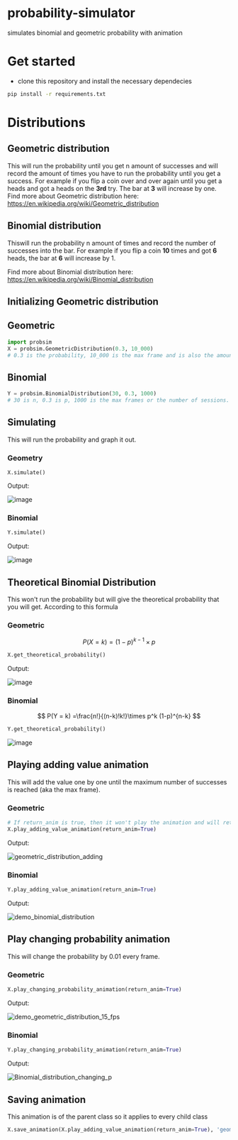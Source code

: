 # probability-simulator
simulates binomial and geometric probability with animation

# Get started
- clone this repository and install the necessary dependecies

```bash
pip install -r requirements.txt
```

# Distributions
## Geometric distribution
This will run the probability until you get n amount of successes and will record the amount of times you have to run the probability until you get a success.
For example if you flip a coin over and over again until you get a heads and got a heads on the **3rd** try. The bar at **3** will increase by one.
Find more about Geometric distribution here: https://en.wikipedia.org/wiki/Geometric_distribution 

## Binomial distribution
Thiswill run the probability n amount of times and record the number of successes into the bar.
For example if you flip a coin **10** times and got **6** heads, the bar at **6** will increase by 1.

Find more about Binomial distribution here: https://en.wikipedia.org/wiki/Binomial_distribution

## Initializing Geometric distribution
## Geometric
```python
import probsim
X = probsim.GeometricDistribution(0.3, 10_000)
# 0.3 is the probability, 10_000 is the max frame and is also the amount of successes for this simulation
```
## Binomial
```python
Y = probsim.BinomialDistribution(30, 0.3, 1000)
# 30 is n, 0.3 is p, 1000 is the max frames or the number of sessions.
```


## Simulating 
This will run the probability and graph it out.
### Geometry
```
X.simulate()
```
Output:

![image](https://github.com/k1m-ch1/probability-simulator/assets/116435978/93af9940-c8db-486d-9e5d-75ee75094b16)

### Binomial
```python
Y.simulate()
```
Output:

![image](https://github.com/k1m-ch1/probability-simulator/assets/116435978/428cded9-df5c-44f9-bd33-9300cd50fef5)


## Theoretical Binomial Distribution
This won't run the probability but will give the theoretical probability that you will get. According to this formula
### Geometric
$$
P(X = k) = (1-p)^{k-1} \times p
$$
```python
X.get_theoretical_probability()
```
Output:

![image](https://github.com/k1m-ch1/probability-simulator/assets/116435978/b8843239-d249-4b56-80a5-dadc528c1706)
### Binomial
$$
P(Y = k) =\frac{n!}{(n-k)!k!}\times p^k (1-p)^{n-k}
$$
```python
Y.get_theoretical_probability()
```

![image](https://github.com/k1m-ch1/probability-simulator/assets/116435978/ee55555c-3c73-4837-a17c-76bcdd5441ee)


## Playing adding value animation
This will add the value one by one until the maximum number of successes is reached (aka the max frame).
### Geometric
```python
# If return_anim is true, then it won't play the animation and will return the animation object, otherwise it will play the animation. Default is False
X.play_adding_value_animation(return_anim=True)
```
Output:

![geometric_distribution_adding](https://github.com/k1m-ch1/probability-simulator/assets/116435978/d0c26b58-8bb7-4879-8f44-7021ec1a1e32)

### Binomial
```python
Y.play_adding_value_animation(return_anim=True)
```

Output:

![demo_binomial_distribution](https://github.com/k1m-ch1/probability-simulator/assets/116435978/62803ba1-86bd-427b-8e7b-acb0d6b8f2b4)


## Play changing probability animation
This will change the probability by 0.01 every frame.
### Geometric
```python
X.play_changing_probability_animation(return_anim=True)
```
Output:

![demo_geometric_distribution_15_fps](https://github.com/k1m-ch1/probability-simulator/assets/116435978/5d67caec-7f0d-4f85-80a9-69a1536f9fa2)

### Binomial
```python
Y.play_changing_probability_animation(return_anim=True)
```
Output:

![Binomial_distribution_changing_p](https://github.com/k1m-ch1/probability-simulator/assets/116435978/1bf157f7-aec1-4ae0-916c-fd7bb920d967)

## Saving animation
This animation is of the parent class so it applies to every child class
```python
X.save_animation(X.play_adding_value_animation(return_anim=True), 'geometric_distribution_adding', fps=15)
```
